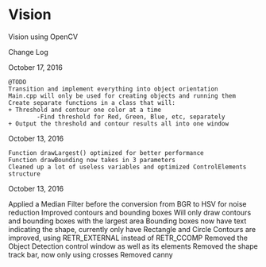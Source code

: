 # Vision
Vision using OpenCV

Change Log

October 17, 2016 

	@TODO
	Transition and implement everything into object orientation
	Main.cpp will only be used for creating objects and running them 
	Create separate functions in a class that will:
	+ Threshold and contour one color at a time
     		-Find threshold for Red, Green, Blue, etc, separately
	+ Output the threshold and contour results all into one window

October 13, 2016 

	Function drawLargest() optimized for better performance
	Function drawBounding now takes in 3 parameters
	Cleaned up a lot of useless variables and optimized ControlElements structure

October 13, 2016

Applied a Median Filter before the conversion from BGR to HSV for noise reduction
Improved contours and bounding boxes
Will only draw contours and bounding boxes with the largest area
Bounding boxes now have text indicating the shape, currently only have Rectangle and Circle
Contours are improved, using RETR_EXTERNAL instead of RETR_CCOMP
Removed the Object Detection control window as well as its elements
Removed the shape track bar, now only using crosses
Removed canny
